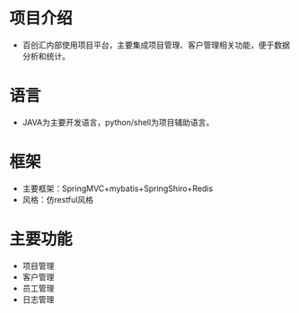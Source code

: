 # 项目介绍
- 百创汇内部使用项目平台，主要集成项目管理、客户管理相关功能，便于数据分析和统计。
# 语言
- JAVA为主要开发语言，python/shell为项目辅助语言。
# 框架
- 主要框架：SpringMVC+mybatis+SpringShiro+Redis
- 风格：仿restful风格
# 主要功能
- 项目管理
- 客户管理
- 员工管理
- 日志管理